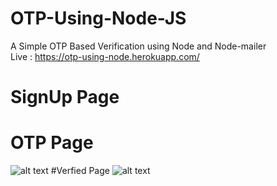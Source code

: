 # OTP-Using-Node-JS
A Simple OTP Based Verification using Node and Node-mailer \
Live : https://otp-using-node.herokuapp.com/
# SignUp Page
# OTP Page
![alt text](https://user-images.githubusercontent.com/24708206/128484579-b55306ae-1a07-43f2-82ea-b0e32c720bc6.JPG)
#Verfied Page
![alt text](https://user-images.githubusercontent.com/24708206/128484599-74aee20b-7249-4fad-93da-78cb41073eb1.JPG)
